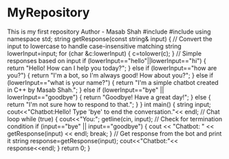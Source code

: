 # MyRepository
This is my first repository
Author - Masab Shah
#include <iostream>
#include <string>
using namespace std;
string getResponse(const string& input) {
// Convert the input to lowercase to handle case-insensitive matching
string lowerInput=input;
for (char &c:lowerInput) {
c=tolower(c);
}
// Simple responses based on input
if (lowerInput=="hello"||lowerInput=="hi") {
return "Hello! How can I help you today?";
} else if (lowerInput=="how are you?") {
return "I'm a bot, so I'm always good! How about you?";
} else if (lowerInput=="what is your name?") {
return "I'm a simple chatbot created in C++ by Masab Shah.";
} else if (lowerInput=="bye" || lowerInput=="goodbye") {
return "Goodbye! Have a great day!";
} else {
return "I'm not sure how to respond to that.";
}
}
int main() {
string input;
cout<<"Chatbot:Hello! Type 'bye' to end the conversation."<< endl;
// Chat loop
while (true) {
cout<<"You:";
getline(cin, input);
// Check for termination condition
if (input=="bye" || input=="goodbye") {
cout << "Chatbot: " << getResponse(input) << endl;
break;
}
// Get response from the bot and print it
string response=getResponse(input);
cout<<"Chatbot:"<< response<<endl;
  }
return 0;
}
